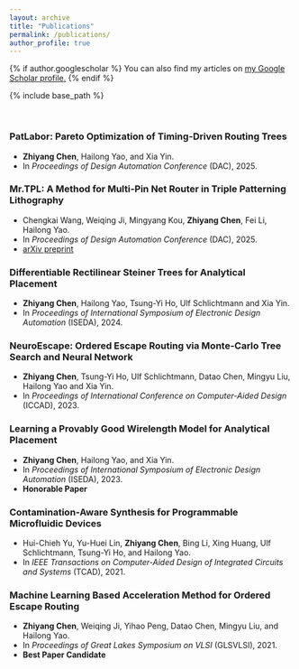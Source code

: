 ```yaml
---
layout: archive
title: "Publications"
permalink: /publications/
author_profile: true
---
```


{% if author.googlescholar %}
  You can also find my articles on <u><a href="{{author.googlescholar}}">my Google Scholar profile</a>.</u>
{% endif %}

{% include base_path %}

<br>

### PatLabor: Pareto Optimization of Timing-Driven Routing Trees
   * **Zhiyang Chen**, Hailong Yao, and Xia Yin.
   * In *Proceedings of Design Automation Conference* (DAC), 2025.

### Mr.TPL: A Method for Multi-Pin Net Router in Triple Patterning Lithography
   * Chengkai Wang, Weiqing Ji, Mingyang Kou, **Zhiyang Chen**, Fei Li, Hailong Yao.
   * In *Proceedings of Design Automation Conference* (DAC), 2025.
   * [arXiv preprint](https://arxiv.org/abs/2412.02703)

### Differentiable Rectilinear Steiner Trees for Analytical Placement
   * **Zhiyang Chen**, Hailong Yao, Tsung-Yi Ho, Ulf Schlichtmann and Xia Yin.
   * In *Proceedings of International Symposium of Electronic Design Automation* (ISEDA), 2024.

### NeuroEscape: Ordered Escape Routing via Monte-Carlo Tree Search and Neural Network
   * **Zhiyang Chen**, Tsung-Yi Ho, Ulf Schlichtmann, Datao Chen, Mingyu Liu, Hailong Yao and Xia Yin.
   * In *Proceedings of International Conference on Computer-Aided Design* (ICCAD), 2023.

### Learning a Provably Good Wirelength Model for Analytical Placement
   * **Zhiyang Chen**, Hailong Yao, and Xia Yin.
   * In *Proceedings of International Symposium of Electronic Design Automation* (ISEDA), 2023.
   * **Honorable Paper**

### Contamination-Aware Synthesis for Programmable Microfluidic Devices
   * Hui-Chieh Yu, Yu-Huei Lin, **Zhiyang Chen**, Bing Li, Xing Huang, Ulf Schlichtmann, Tsung-Yi Ho, and Hailong Yao.
   * In *IEEE Transactions on Computer-Aided Design of Integrated Circuits and Systems* (TCAD), 2021.

### Machine Learning Based Acceleration Method for Ordered Escape Routing
   * **Zhiyang Chen**, Weiqing Ji, Yihao Peng, Datao Chen, Mingyu Liu, and Hailong Yao.
   * In *Proceedings of Great Lakes Symposium on VLSI* (GLSVLSI), 2021.
   * **Best Paper Candidate**

